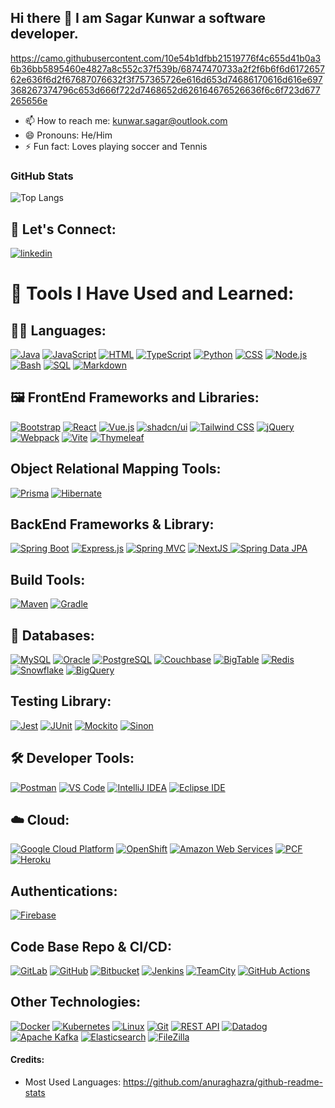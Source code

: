 ## Hi there 👋 I am Sagar Kunwar a software developer.

https://camo.githubusercontent.com/10e54b1dfbb21519776f4c655d41b0a36b36bb5895460e4827a8c552c37f539b/68747470733a2f2f6b6f6d617265762e636f6d2f67687076632f3f757365726e616d653d74686170616d616e697368267374796c653d666f722d7468652d626164676526636f6c6f723d677265656e

- 📫 How to reach me: kunwar.sagar@outlook.com
- 😄 Pronouns: He/Him
- ⚡ Fun fact: Loves playing soccer and  Tennis

 ### GitHub Stats 

<p align="left">
  <img src="https://github-readme-stats.vercel.app/api/top-langs/?username=sagarkunwarc&layout=donut&theme=onedark" alt="Top Langs" />
</p>

## 🤝 Let's Connect:

[![linkedin](https://skillicons.dev/icons?i=linkedin)](https://linkedin.com/in/sagarkunwar)

  
<h1>🚀 Tools I Have Used and Learned:</h1>
<h2> 👨‍💻 Languages: </h2>
<a href="#"><img alt="Java" src="https://img.shields.io/badge/Java-007396.svg?logo=java&logoColor=white"></a>
<a href="#"><img alt="JavaScript" src="https://img.shields.io/badge/JavaScript-F7DF1E.svg?logo=javascript&logoColor=black"></a>
<a href="#"><img alt="HTML" src="https://img.shields.io/badge/HTML-E34F26.svg?logo=html5&logoColor=white"></a>
<a href="#"><img alt="TypeScript" src="https://img.shields.io/badge/TypeScript-007ACC.svg?logo=typescript&logoColor=white"></a>
<a href="#"><img alt="Python" src="https://img.shields.io/badge/Python-14354C.svg?logo=python&logoColor=white"></a>
<a href="#"><img alt="CSS" src="https://img.shields.io/badge/CSS-1572B6.svg?logo=css3&logoColor=white"></a>
<a href="#"><img alt="Node.js" src="https://img.shields.io/badge/Node.js-43853D.svg?logo=node.js&logoColor=white"></a>
<a href="#"><img alt="Bash" src="https://img.shields.io/badge/Bash-121011.svg?logo=gnu-bash&logoColor=white"></a>
<a href="#"><img alt="SQL" src="https://custom-icon-badges.herokuapp.com/badge/SQL-025E8C.svg?logo=database&logoColor=white"></a>
<a href="#"><img alt="Markdown" src="https://img.shields.io/badge/Markdown-000000.svg?logo=markdown&logoColor=white"></a>

<h2>🖼️ FrontEnd Frameworks and Libraries: </h2>
<a href="#"><img alt="Bootstrap" src="https://img.shields.io/badge/Bootstrap-7952B3.svg?logo=bootstrap&logoColor=white"></a>
<a href="#"><img alt="React" src="https://img.shields.io/badge/React-20232a.svg?logo=react&logoColor=%2361DAFB"></a>
<a href="#"><img alt="Vue.js" src="https://img.shields.io/badge/Vue.js-4FC08D.svg?logo=vuedotjs&logoColor=white"></a>
<a href="#"><img alt="shadcn/ui" src="https://img.shields.io/badge/shadcn%2Fui-000000.svg?logo=shadcnui&logoColor=white"></a>
<a href="#"><img alt="Tailwind CSS" src="https://img.shields.io/badge/Tailwind%20CSS-06B6D4.svg?logo=tailwindcss&logoColor=white"></a>
<a href="#"><img alt="jQuery" src="https://img.shields.io/badge/jQuery-0769AD.svg?logo=jquery&logoColor=white"></a>
<a href="#"><img alt="Webpack" src="https://img.shields.io/badge/Webpack-8DD6F9.svg?logo=webpack&logoColor=black"></a>
<a href="#"><img alt="Vite" src="https://img.shields.io/badge/Vite-646CFF.svg?logo=vite&logoColor=white"></a>
<a href="#"><img alt="Thymeleaf" src="https://img.shields.io/badge/Thymeleaf-005F0F.svg?logo=thymeleaf&logoColor=white"></a>

<h2>Object Relational Mapping Tools: </h2>
<a href="#"><img alt="Prisma" src="https://img.shields.io/badge/Prisma-2D3748.svg?logo=prisma&logoColor=white"></a>
<a href="#"><img alt="Hibernate" src="https://img.shields.io/badge/Hibernate-59666C.svg?logo=hibernate&logoColor=white"></a>

<h2>BackEnd Frameworks & Library: </h2>
<a href="#"><img alt="Spring Boot" src="https://img.shields.io/badge/Spring%20Boot-6DB33F.svg?logo=spring-boot&logoColor=white"></a>
<a href="#"><img alt="Express.js" src="https://img.shields.io/badge/Express.js-404d59.svg?logo=express&logoColor=white"></a>
<a href="#"><img alt="Spring MVC" src="https://img.shields.io/badge/Spring%20MVC-6DB33F.svg?logo=spring&logoColor=white"></a>
<a href="#"><img alt="NextJS" src="https://img.shields.io/badge/Next.js-000000.svg?logo=nextdotjs&logoColor=white"> </a>
<a href="#"><img alt="Spring Data JPA" src="https://img.shields.io/badge/Spring%20Data%20JPA-6DB33F.svg?logo=spring&logoColor=white"></a>

<h2>Build Tools: </h2>
<a href="#"><img alt="Maven" src="https://img.shields.io/badge/Maven-C71A36.svg?logo=apache-maven&logoColor=white"></a>
<a href="#"><img alt="Gradle" src="https://img.shields.io/badge/Gradle-02303A.svg?logo=gradle&logoColor=white"></a>

<h2>💾  Databases: </h2>
<a href="#"><img alt="MySQL" src="https://img.shields.io/badge/MySQL-4479A1.svg?logo=mysql&logoColor=white"></a>
<a href="#"><img alt="Oracle" src="https://img.shields.io/badge/Oracle-F80000.svg?logo=oracle&logoColor=white"></a>
<a href="#"><img alt="PostgreSQL" src="https://img.shields.io/badge/PostgreSQL-336791.svg?logo=postgresql&logoColor=white"></a>
<a href="#"><img alt="Couchbase" src="https://img.shields.io/badge/Couchbase-EA2328.svg?logo=couchbase&logoColor=white"></a>
<a href="#"><img alt="BigTable" src="https://img.shields.io/badge/BigTable-4285F4.svg?logo=google&logoColor=white"></a>
<a href="#"><img alt="Redis" src="https://img.shields.io/badge/Redis-DC382D.svg?logo=redis&logoColor=white"></a>
<a href="#"><img alt="Snowflake" src="https://img.shields.io/badge/Snowflake-29B5E8.svg?logo=snowflake&logoColor=white"></a>
<a href="#"><img alt="BigQuery" src="https://img.shields.io/badge/BigQuery-4285F4.svg?logo=google-cloud&logoColor=white"></a>

<h2>Testing Library: </h2>
<a href="#"><img alt="Jest" src="https://img.shields.io/badge/Jest-C21325.svg?logo=jest&logoColor=white"></a>
<a href="#"><img alt="JUnit" src="https://img.shields.io/badge/JUnit-25A162.svg?logo=junit5&logoColor=white"></a>
<a href="#"><img alt="Mockito" src="https://img.shields.io/badge/Mockito-C5D9C8.svg?logo=mockito&logoColor=black"></a>
<a href="#"><img alt="Sinon" src="https://img.shields.io/badge/Sinon-995F44.svg?logo=sinon&logoColor=white"></a>

<h2> 🛠️ Developer Tools: </h2>
<p align="left">
<a href="#"><img alt="Postman" src="https://img.shields.io/badge/Postman-FF6C37.svg?logo=postman&logoColor=white"></a>
<a href="#"><img alt="VS Code" src="https://img.shields.io/badge/VS%20Code-007ACC.svg?logo=visualstudiocode&logoColor=white"></a>
<a href="#"><img alt="IntelliJ IDEA" src="https://img.shields.io/badge/IntelliJ%20IDEA-000000.svg?logo=intellij-idea&logoColor=white"></a>
<a href="#"><img alt="Eclipse IDE" src="https://img.shields.io/badge/Eclipse%20IDE-2C2255.svg?logo=eclipse-ide&logoColor=white"></a>
  
<h2>☁️ Cloud: </h2>
<a href="#"><img alt="Google Cloud Platform" src="https://img.shields.io/badge/Google%20Cloud-4285F4.svg?logo=googlecloud&logoColor=white"></a>
<a href="#"><img alt="OpenShift" src="https://img.shields.io/badge/OpenShift-EE0000.svg?logo=red-hat-open-shift&logoColor=white"></a>
<a href="#"><img alt="Amazon Web Services" src="https://img.shields.io/badge/AWS-232F3E.svg?logo=amazonaws&logoColor=white"></a>
<a href="#"><img alt="PCF" src="https://img.shields.io/badge/Pivotal%20Cloud%20Foundry-0C9ED5.svg?logo=cloudfoundry&logoColor=white"></a>
<a href="#"><img alt="Heroku" src="https://img.shields.io/badge/Heroku-430098.svg?logo=heroku&logoColor=white"></a>

<h2>Authentications: </h2>
<a href="#"><img alt="Firebase" src="https://img.shields.io/badge/Firebase-FFCA28.svg?logo=firebase&logoColor=black"></a>

<h2> Code Base Repo & CI/CD: </h2>
<a href="#"><img alt="GitLab" src="https://img.shields.io/badge/GitLab-FCA121.svg?logo=gitlab&logoColor=white"></a>
<a href="#"><img alt="GitHub" src="https://img.shields.io/badge/GitHub-181717.svg?logo=github&logoColor=white"></a>
<a href="#"><img alt="Bitbucket" src="https://img.shields.io/badge/Bitbucket-0052CC.svg?logo=bitbucket&logoColor=white"></a>
<a href="#"><img alt="Jenkins" src="https://img.shields.io/badge/Jenkins-D24939.svg?logo=jenkins&logoColor=white"></a>
<a href="#"><img alt="TeamCity" src="https://img.shields.io/badge/TeamCity-000000.svg?logo=teamcity&logoColor=white"></a>
<a href="#"><img alt="GitHub Actions" src="https://img.shields.io/badge/GitHub%20Actions-2088FF.svg?logo=github-actions&logoColor=white"></a>

<h2>Other Technologies:</h2>
<a href="#"><img alt="Docker" src="https://img.shields.io/badge/Docker-2496ED.svg?logo=docker&logoColor=white"></a>
<a href="#"><img alt="Kubernetes" src="https://img.shields.io/badge/Kubernetes-326CE5.svg?logo=kubernetes&logoColor=white"></a>
<a href="#"><img alt="Linux" src="https://img.shields.io/badge/Linux-FCC624.svg?logo=linux&logoColor=black"></a>
<a href="#"><img alt="Git" src="https://img.shields.io/badge/Git-F05032.svg?logo=git&logoColor=white"></a>
<a href="#"><img alt="REST API" src="https://img.shields.io/badge/REST%20API-005571.svg?logo=json&logoColor=white"></a>
<a href="#"><img alt="Datadog" src="https://img.shields.io/badge/Datadog-632CA6.svg?logo=datadog&logoColor=white"></a>
<a href="#"><img alt="Apache Kafka" src="https://img.shields.io/badge/Apache%20Kafka-231F20.svg?logo=apache-kafka&logoColor=white"></a>
<a href="#"><img alt="Elasticsearch" src="https://img.shields.io/badge/Elasticsearch-005571.svg?logo=elasticsearch&logoColor=white"></a>
<a href="#"><img alt="FileZilla" src="https://img.shields.io/badge/FileZilla-BF0000.svg?logo=filezilla&logoColor=white"></a>
</p>


#### Credits:

- Most Used Languages: https://github.com/anuraghazra/github-readme-stats
